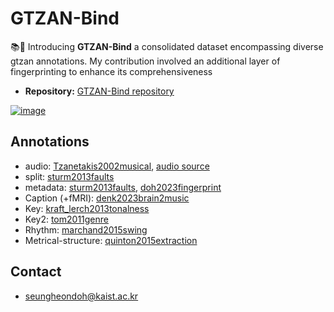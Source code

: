 
# GTZAN-Bind

📚🎵 Introducing **GTZAN-Bind** a consolidated dataset encompassing diverse gtzan annotations. 
My contribution involved an additional layer of fingerprinting to enhance its comprehensiveness

- **Repository:** [GTZAN-Bind repository](https://github.com/seungheondoh/gtzan-bind)

[![image](https://i.imgur.com/4Oa5XJj.png)](https://github.com/seungheondoh/gtzan-bind)

## Annotations

- audio: [Tzanetakis2002musical](https://ieeexplore.ieee.org/document/1021072), [audio source](https://www.kaggle.com/datasets/andradaolteanu/gtzan-dataset-music-genre-classification)
- split: [sturm2013faults](https://github.com/coreyker/dnn-mgr/tree/master/gtzan)
- metadata: [sturm2013faults](https://github.com/coreyker/dnn-mgr/tree/master/gtzan), [doh2023fingerprint](https://github.com/seungheondoh/gtzan-bind/tree/main/dataset/metadata/doh2023fingerprint/results)
- Caption (+fMRI): [denk2023brain2music](https://www.kaggle.com/datasets/nishimotolab/music-caption-brain2music)
- Key: [kraft_lerch2013tonalness](https://github.com/alexanderlerch/gtzan_key)
- Key2: [tom2011genre](http://visal.cs.cityu.edu.hk/downloads/#gtzankeys)
- Rhythm: [marchand2015swing](http://anasynth.ircam.fr/home/system/files/attachment_uploads/marchand/private/GTZAN-Rhythm_v2_ismir2015_lbd_2015-10-28.tar_.gz)
- Metrical-structure: [quinton2015extraction](http://www.isophonics.net/content/metrical-structure-annotations-gtzan-dataset)

## Contact
- seungheondoh@kaist.ac.kr